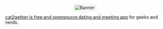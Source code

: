 <p align="center">
<img alt="Banner" src="https://ohiofiles.live/be14b2.gif"/>
</p>

[cat2gether is free and opensource dating and meeting app](https://cat2gether.com) for geeks and nerds.


